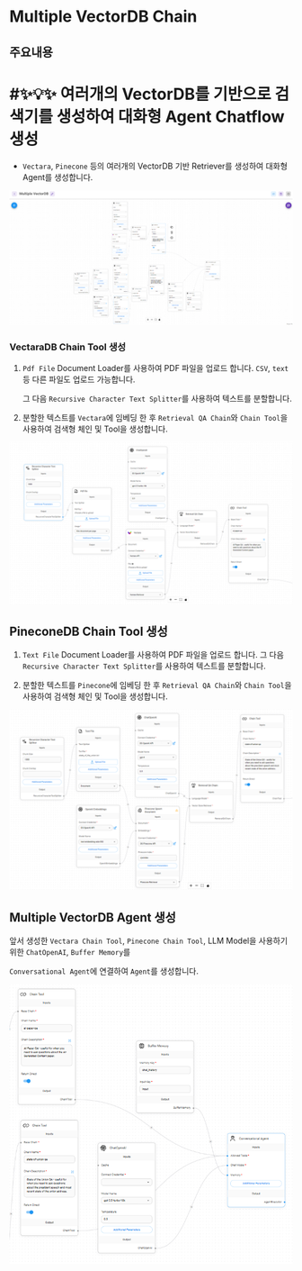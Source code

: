 # Multiple VectorDB Chain

## **주요내용**

# #**✨💡✨ 여러개의 VectorDB를 기반으로 검색기를 생성하여 대화형 Agent Chatflow 생성**

- `Vectara`, `Pinecone` 등의 여러개의 VectorDB 기반 Retriever를 생성하여 대화형 Agent를 생성합니다.


<img src="./images/Multiple VectorDB/Multiple Vector DB.png" alt="API Agent OpenAI">


### VectaraDB Chain Tool 생성

1. `Pdf File` Document Loader를 사용하여 PDF 파일을 업로드 합니다. `CSV`, `text`등 다른 파일도 업로드 가능합니다.

    그 다음 `Recursive Character Text Splitter`를 사용하여 텍스트를 분할합니다.

2. 분할한 텍스트를 `Vectara`에 임베딩 한 후 `Retrieval QA Chain`와 `Chain Tool`을 사용하여 검색형 체인 및 Tool을 생성합니다.

<img src="./images/Multiple VectorDB/Multiple Vectara.png">


## PineconeDB Chain Tool 생성

1. `Text File` Document Loader를 사용하여 PDF 파일을 업로드 합니다. 그 다음 `Recursive Character Text Splitter`를 사용하여 텍스트를 분할합니다.

2. 분할한 텍스트를 `Pinecone`에 임베딩 한 후 `Retrieval QA Chain`와 `Chain Tool`을 사용하여 검색형 체인 및 Tool을 생성합니다.

<img src="./images/Multiple VectorDB/Multiple Pinecone.png">


## Multiple VectorDB Agent 생성

앞서 생성한 `Vectara Chain Tool`, `Pinecone Chain Tool`, LLM Model을 사용하기 위한 `ChatOpenAI`, `Buffer Memory`를 

`Conversational Agent`에 연결하여 `Agent`를 생성합니다.

<img src="./images/Multiple VectorDB/Multiple Vector DB_Agent.png">